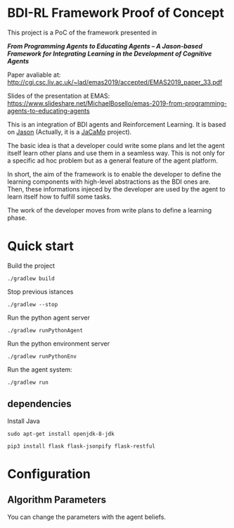 # BDI-RL Framework Proof of Concept
This project is a PoC of the framework presented in 

***From Programming Agents to Educating Agents – A Jason-based Framework for Integrating Learning in the Development of Cognitive Agents***

Paper avaliable at: http://cgi.csc.liv.ac.uk/~lad/emas2019/accepted/EMAS2019_paper_33.pdf

Slides of the presentation at EMAS: https://www.slideshare.net/MichaelBosello/emas-2019-from-programming-agents-to-educating-agents

This is an integration of BDI agents and Reinforcement Learning.
It is based on [Jason](http://jason.sourceforge.net/wp/) (Actually, it is a [JaCaMo](http://jacamo.sourceforge.net/) project).

The basic idea is that a developer could write some plans and let the agent itself learn other plans and use them in a seamless way. This is not only for a specific ad hoc problem but as a general feature of the agent platform.

In short, the aim of the framework is to enable the developer to define the learning components with high-level abstractions as the BDI ones are. Then, these informations injeced by the developer are used by the agent to learn itself how to fulfill some tasks. 

The work of the developer moves from write plans to define a learning phase.


# Quick start
Build the project

	./gradlew build

Stop previous istances

	./gradlew --stop

Run the python agent server

	./gradlew runPythonAgent


Run the python environment server

	./gradlew runPythonEnv

Run the agent system:

	./gradlew run

## dependencies
Install Java

	sudo apt-get install openjdk-8-jdk

	pip3 install flask flask-jsonpify flask-restful

# Configuration
## Algorithm Parameters
You can change the parameters with the agent beliefs.

